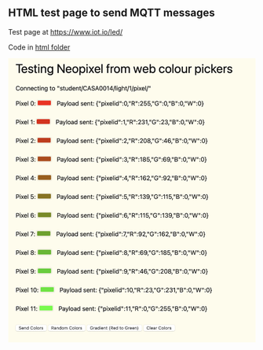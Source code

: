 ## HTML test page to send MQTT messages
Test page at https://www.iot.io/led/

Code in [html folder](led.html)

![Web Page](webpage.png)

